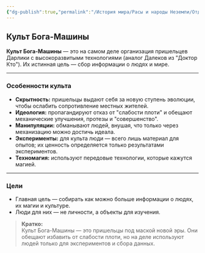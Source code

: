 ```yaml
---
{"dg-publish":true,"permalink":"/История мира/Расы и народы Неземли/Отдельные явления и события/Культ Бога-машины/","noteIcon":"","created":"2025-08-21T13:47:28.593+03:00","updated":"2025-07-30T22:29:08.377+03:00"}
---
```


## Культ Бога-Машины

**Культ Бога-Машины** — это на самом деле организация пришельцев Дарлики с высокоразвитыми технологиями (аналог Далеков из "Доктор Кто"). Их истинная цель — сбор информации о людях и мире.

---

### Особенности культа

- **Скрытность:** пришельцы выдают себя за новую ступень эволюции, чтобы ослабить сопротивление местных жителей.
- **Идеология:** пропагандируют отказ от "слабости плоти" и обещают механические улучшения, протезы и "совершенство".
- **Манипуляции:** обманывают людей, внушая, что только через механизацию можно достичь идеала.
- **Эксперименты:** для культа люди — всего лишь материал для опытов; их ценность определяется только результатами экспериментов.
- **Техномагия:** используют передовые технологии, которые кажутся магией.

---

### Цели

- Главная цель — собирать как можно больше информации о людях, их магии и культуре.
- Люди для них — не личности, а объекты для изучения.

> **Кратко:**  
> Культ Бога-Машины — это пришельцы под маской новой эры. Они обещают избавить от слабости плоти, но на деле используют людей только для экспериментов и сбора данных.
